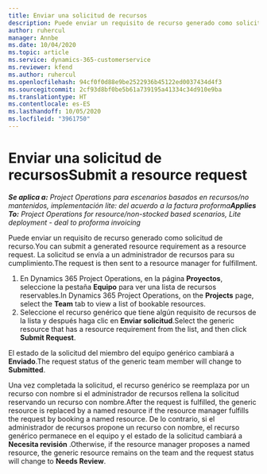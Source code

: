 ```yaml
---
title: Enviar una solicitud de recursos
description: Puede enviar un requisito de recurso generado como solicitud de recurso. La solicitud se envía a un administrador de recursos para su cumplimiento.
author: ruhercul
manager: Annbe
ms.date: 10/04/2020
ms.topic: article
ms.service: dynamics-365-customerservice
ms.reviewer: kfend
ms.author: ruhercul
ms.openlocfilehash: 94cf0f0d88e9be2522936b45122ed0037434d4f3
ms.sourcegitcommit: 2cf93d8bf0be5b61a739195a41334c34d910e9ba
ms.translationtype: HT
ms.contentlocale: es-ES
ms.lasthandoff: 10/05/2020
ms.locfileid: "3961750"
---
```

# <a name="submit-a-resource-request"></a><span data-ttu-id="79f3c-104">Enviar una solicitud de recursos</span><span class="sxs-lookup"><span data-stu-id="79f3c-104">Submit a resource request</span></span>

<span data-ttu-id="79f3c-105">_**Se aplica a:** Project Operations para escenarios basados en recursos/no mantenidos, implementación lite: del acuerdo a la factura proforma_</span><span class="sxs-lookup"><span data-stu-id="79f3c-105">_**Applies To:** Project Operations for resource/non-stocked based scenarios, Lite deployment - deal to proforma invoicing_</span></span>

<span data-ttu-id="79f3c-106">Puede enviar un requisito de recurso generado como solicitud de recurso.</span><span class="sxs-lookup"><span data-stu-id="79f3c-106">You can submit a generated resource requirement as a resource request.</span></span> <span data-ttu-id="79f3c-107">La solicitud se envía a un administrador de recursos para su cumplimiento.</span><span class="sxs-lookup"><span data-stu-id="79f3c-107">The request is then sent to a resource manager for fulfillment.</span></span>

1. <span data-ttu-id="79f3c-108">En Dynamics 365 Project Operations, en la página **Proyectos**, seleccione la pestaña **Equipo** para ver una lista de recursos reservables.</span><span class="sxs-lookup"><span data-stu-id="79f3c-108">In Dynamics 365 Project Operations, on the **Projects** page, select the **Team** tab to view a list of bookable resources.</span></span> 
2. <span data-ttu-id="79f3c-109">Seleccione el recurso genérico que tiene algún requisito de recursos de la lista y después haga clic en **Enviar solicitud**.</span><span class="sxs-lookup"><span data-stu-id="79f3c-109">Select the generic resource that has a resource requirement from the list, and then click **Submit Request**.</span></span>

<span data-ttu-id="79f3c-110">El estado de la solicitud del miembro del equipo genérico cambiará a **Enviado**.</span><span class="sxs-lookup"><span data-stu-id="79f3c-110">The request status of the generic team member will change to **Submitted**.</span></span>

<span data-ttu-id="79f3c-111">Una vez completada la solicitud, el recurso genérico se reemplaza por un recurso con nombre si el administrador de recursos rellena la solicitud reservando un recurso con nombre.</span><span class="sxs-lookup"><span data-stu-id="79f3c-111">After the request is fulfilled, the generic resource is replaced by a named resource if the resource manager fulfills the request by booking a named resource.</span></span> <span data-ttu-id="79f3c-112">De lo contrario, si el administrador de recursos propone un recurso con nombre, el recurso genérico permanece en el equipo y el estado de la solicitud cambiará a **Necesita revisión** .</span><span class="sxs-lookup"><span data-stu-id="79f3c-112">Otherwise, if the resource manager proposes a named resource, the generic resource remains on the team and the request status will change to **Needs Review**.</span></span>
